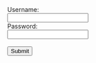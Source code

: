 <form action="/login" method="POST" onsubmit="return checkForm(this);">
  <label for="username">Username:</label><br>
  <input type="text" id="username" name="username"><br>
  <label for="password">Password:</label><br>
  <input type="password" id="password" name="password"><br><br>
  <input type="submit" value="Submit">
</form> 

<script>
  function checkForm(form) {
    if (form.username.value == "1414" && form.password.value == "1234") {
      window.location.href = "/main.html";
      return false;
    }
    else {
      alert("Invalid username or password!");
      return false;
    }
  }
  
</script>






















